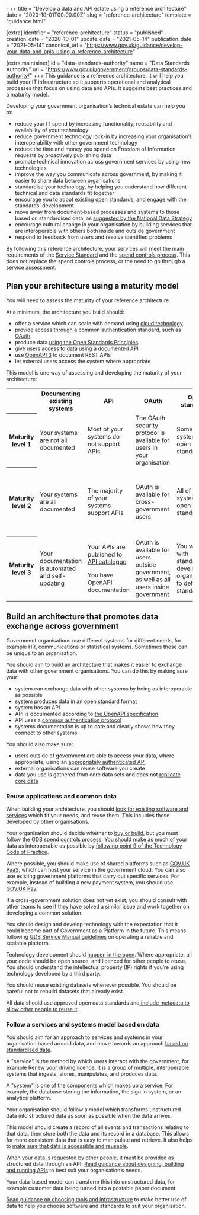 +++
title = "Develop a data and API estate using a reference architecture"
date = "2020-10-01T00:00:00Z"
slug = "reference-architecture"
template = "guidance.html"

[extra]
identifier = "reference-architecture"
status = "published"
creation_date = "2020-10-01"
update_date = "2021-05-14"
publication_date = "2021-05-14"
canonical_url = "https://www.gov.uk/guidance/develop-your-data-and-apis-using-a-reference-architecture"

[extra.maintainer]
id = "data-standards-authority"
name = "Data Standards Authority"
url = "https://www.gov.uk/government/groups/data-standards-authority/"
+++
This guidance is a reference architecture. It will help you build your IT infrastructure so it supports operational and analytical processes that focus on using data and APIs. It suggests best practices and a maturity model.

Developing your government organisation’s technical estate can help you to:

* reduce your IT spend by increasing functionality, reusability and availability of your technology
* reduce government technology lock-in by increasing your organisation’s interoperability with other government technology
* reduce the time and money you spend on Freedom of Information requests by proactively publishing data
* promote technical innovation across government services by using new technologies
* improve the way you communicate across government, by making it easier to share data between organisations
* standardise your technology, by helping you understand how different technical and data standards fit together
* encourage you to adopt existing open standards, and engage with the standards’ development
* move away from document-based processes and systems to those based on standardised data, as [suggested by the National Data Strategy]
* encourage cultural change in your organisation by building services that are interoperable with others both inside and outside government
* respond to feedback from users and resolve identified problems

By following this reference architecture, your services will meet the main requirements of the [Service Standard] and the [spend controls process]. This does not replace the spend controls process, or the need to go through a [service assessment].


## Plan your architecture using a maturity model

You will need to assess the maturity of your reference architecture.

At a minimum, the architecture you build should:

* offer a service which can scale with demand using [cloud technology]
* provide access [through a common authentication standard], such as [OAuth]
* produce data [using the Open Standards Principles]
* give users access to data using a documented API
* use [OpenAPI 3] to document REST APIs
* let external users access the system where appropriate

This model is one way of assessing and developing the maturity of your architecture:

<table>
  <tr>
    <td></td>
    <th>Documenting existing systems</th>
    <th>API</th>
    <th>OAuth</th>
    <th>Open standards</th>
    <th>Data</th>
  </tr>
  <tr>
    <th>Maturity level 1</th>
    <td>Your systems are not all documented</td>
    <td>Most of your systems do not support APIs</td>
    <td>The OAuth security protocol is available for users in your organisation</td>
    <td>Some of your systems use open standards</td>
    <td>Your organisation data is mostly entered manually</td>
  </tr>
  <tr>
    <th>Maturity level 2</th>
    <td>Your systems are all documented</td>
    <td>The majority of your systems support APIs</td>
    <td>OAuth is available for cross- government users</td>
    <td>All of your systems use open standards</td>
    <td>Data is only entered manually to collect information that cannot be collected any other way</td>
  </tr>
  <tr>
    <th>Maturity level 3</th>
    <td>Your documentation is automated and self-updating</td>
    <td>
      <p>Your APIs are published to <a href="https://www.api.gov.uk/">API catalogue</a>
      <p>You have OpenAPI documentation
    </td>
    <td>OAuth is available for users outside government, as well as all users inside government</td>
    <td>You work with standards development organisations to define standards</td>
    <td>Your organisation produces high quality reference data for other systems</td>
  </tr>
</table>

## Build an architecture that promotes data exchange across government

Government organisations use different systems for different needs, for example HR, communications or statistical systems. Sometimes these can be unique to an organisation.

You should aim to build an architecture that makes it easier to exchange data with other government organisations. You can do this by making sure your:

* system can exchange data with other systems by being as interoperable as possible
* system produces data in an [open standard format]
* system has an API
* API is documented according to [the OpenAPI specification]
* API uses a [common authentication protocol]
* systems documentation is up to date and clearly shows how they connect to other systems

You should also make sure:

* users outside of government are able to access your data, where appropriate, using an [appropriately authenticated API]
* external organisations can reuse software you create
* data you use is gathered from core data sets and does not [replicate core data]

### Reuse applications and common data

When building your architecture, you should [look for existing software and services] which fit your needs, and reuse them. This includes those developed by other organisations.

Your organisation should decide whether to [buy or build], but you must follow the [GDS spend controls process]. You should make as much of your data as interoperable as possible by [following point 9 of the Technology Code of Practice].

Where possible, you should make use of shared platforms such as [GOV.UK PaaS], which can host your service in the government cloud. You can also use existing government platforms that carry out specific services. For example, instead of building a new payment system, you should use [GOV.UK Pay].

If a cross-government solution does not yet exist, you should consult with other teams to see if they have solved a similar issue and work together on developing a common solution.

You should design and develop technology with the expectation that it could become part of Government as a Platform in the future. This means following [GDS Service Manual guidelines] on operating a reliable and scalable platform.

Technology development should [happen in the open]. Where appropriate, all your code should be open source, and licenced for other people to reuse. You should understand the intellectual property (IP) rights if you’re using technology developed by a third party.

You should reuse existing datasets whenever possible. You should be careful not to rebuild datasets that already exist.

All data should use approved open data standards and[ include metadata to allow other people to reuse it].


### Follow a services and systems model based on data

You should aim for an approach to services and systems in your organisation based around data, and move towards an approach [based on standardised data].

A "service" is the method by which users interact with the government, for example [Renew your driving licence]. It is a group of multiple, interoperable systems that ingests, stores, manipulates, and produces data.

A "system" is one of the components which makes up a service. For example, the database storing the information, the sign in system, or an analytics platform.

Your organisation should follow a model which transforms unstructured data into structured data as soon as possible when the data arrives.

This model should create a record of all events and transactions relating to that data, then store both the data and its record in a database. This allows for more consistent data that is easy to manipulate and retrieve. It also helps to [make sure that data is accessible and reusable].

When your data is requested by other people, it must be provided as structured data through an API. [Read guidance about designing, building and running APIs] to best suit your organisation’s needs.

Your data-based model can transform this into unstructured data, for example customer data being turned into a postable paper document.

[Read guidance on choosing tools and infrastructure] to make better use of data to help you choose software and standards to suit your organisation.



[suggested by the National Data Strategy]: https://www.gov.uk/government/publications/uk-national-data-strategy/national-data-strategy#open-data
[Service Standard]: https://www.gov.uk/service-manual/service-standard
[spend controls process]: https://www.gov.uk/guidance/digital-and-technology-spend-controls-version-5
[service assessment]: https://www.gov.uk/service-manual/service-assessments
[cloud technology]: https://www.gov.uk/guidance/government-cloud-first-policy
[through a common authentication standard]: https://docs.publishing.service.gov.uk/manual/add-authentication-to-an-application.html
[OAuth]: https://oauth.net/2/
[using the Open Standards Principles]: https://www.gov.uk/government/publications/open-standards-principles
[OpenAPI 3]: https://www.gov.uk/government/publications/recommended-open-standards-for-government/describing-restful-apis-with-openapi-3
[open standard format]: https://www.gov.uk/government/publications/open-standards-principles/open-standards-principles
[the OpenAPI specification]: https://www.gov.uk/government/publications/recommended-open-standards-for-government/describing-restful-apis-with-openapi-3
[common authentication protocol]: https://www.gov.uk/guidance/gds-api-technical-and-data-standards#to-provide-application-level-authorisation
[appropriately authenticated API]: https://www.gov.uk/guidance/gds-api-technical-and-data-standards#when-to-authenticate-your-api
[replicate core data]: https://www.gov.uk/guidance/manage-your-data-for-access-and-reuse
[look for existing software and services]: https://www.gov.uk/guidance/share-and-reuse-technology
[buy or build]: https://www.gov.uk/guidance/define-your-purchasing-strategy
[GDS spend controls process]: https://www.gov.uk/guidance/digital-and-technology-spend-controls-version-5
[following point 9 of the Technology Code of Practice]: https://www.gov.uk/guidance/integrate-and-adapt-technology
[GOV.UK PaaS]: https://www.cloud.service.gov.uk/
[GOV.UK Pay]: https://www.payments.service.gov.uk/
[GDS Service Manual guidelines]: https://www.gov.uk/service-manual/service-standard/point-14-operate-a-reliable-service
[happen in the open]: https://www.gov.uk/government/publications/open-source-guidance
[ include metadata to allow other people to reuse it]: https://www.gov.uk/government/publications/recommended-open-standards-for-government/using-metadata-to-describe-csv-data
[based on standardised data]: https://www.gov.uk/government/publications/uk-national-data-strategy/national-data-strategy
[Renew your driving licence]: https://www.gov.uk/renew-driving-licence
[make sure that data is accessible and reusable]: https://www.gov.uk/guidance/manage-your-data-for-access-and-reuse
[Read guidance about designing, building and running APIs]: https://www.gov.uk/government/collections/api-design-guidance
[Read guidance on choosing tools and infrastructure]: https://www.gov.uk/guidance/choose-tools-and-infrastructure-to-make-better-use-of-your-data